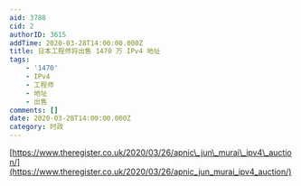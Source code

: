 ```yaml
---
aid: 3788
cid: 2
authorID: 3615
addTime: 2020-03-28T14:00:00.000Z
title: 日本工程师将出售 1470 万 IPv4 地址
tags:
    - '1470'
    - IPv4
    - 工程师
    - 地址
    - 出售
comments: []
date: 2020-03-28T14:00:00.000Z
category: 时政
---
```


[https://www.theregister.co.uk/2020/03/26/apnic\_jun\_murai\_ipv4\_auction/](https://www.theregister.co.uk/2020/03/26/apnic_jun_murai_ipv4_auction/)
